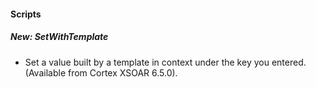 
#### Scripts
##### New: SetWithTemplate
- Set a value built by a template in context under the key you entered. (Available from Cortex XSOAR 6.5.0).
